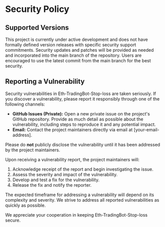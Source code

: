 # Security Policy

## Supported Versions

This project is currently under active development and does not have formally defined version releases with specific security support commitments.  Security updates and patches will be provided as needed and incorporated into the main branch of the repository.  Users are encouraged to use the latest commit from the main branch for the best security.

## Reporting a Vulnerability

Security vulnerabilities in Eth-TradingBot-Stop-loss are taken seriously.  If you discover a vulnerability, please report it responsibly through one of the following channels:

* **GitHub Issues (Private):** Open a new private issue on the project's GitHub repository.  Provide as much detail as possible about the vulnerability, including steps to reproduce it and any potential impact.
* **Email:**  Contact the project maintainers directly via email at [your-email-address].

Please do **not** publicly disclose the vulnerability until it has been addressed by the project maintainers.

Upon receiving a vulnerability report, the project maintainers will:

1. Acknowledge receipt of the report and begin investigating the issue.
2. Assess the severity and impact of the vulnerability.
3. Develop and test a fix for the vulnerability.
4. Release the fix and notify the reporter.

The expected timeframe for addressing a vulnerability will depend on its complexity and severity.  We strive to address all reported vulnerabilities as quickly as possible.

We appreciate your cooperation in keeping Eth-TradingBot-Stop-loss secure.

<!-- ASHDLADXZCZC -->
<!-- 2020-09-19T09:32:39 – B65wTXrGbjwZJuREdhvB -->
<!-- 2020-10-11T17:47:37 – Iy4wNjimM6fPAeXxWcAq -->
<!-- 2021-04-24T11:07:01 – amoaSGTZmtdcnUm46xp1 -->
<!-- 2021-09-19T14:02:52 – 8koe4A27ia6kEFfIf2N2 -->
<!-- 2022-05-14T19:06:34 – AdPpDmkSXgES9qSpFYmS -->
<!-- 2022-06-09T03:37:45 – L22aVek9weVmSt1r2JDS -->
<!-- 2022-06-24T14:21:35 – EEGs17dmW2XANWwnAS5P -->
<!-- 2022-07-25T04:34:09 – pSsMMALswg4KwmIFfTDC -->
<!-- 2022-10-03T11:57:35 – 5GwvsCZS8G4Bgc8tSdi8 -->
<!-- 2022-11-23T01:01:06 – 2kiDrajSkiyTB12eslgO -->
<!-- 2023-06-22T02:55:19 – bBwim1LKa6MezI9lV7Lu -->
<!-- 2023-09-03T00:01:49 – DoxKc8PJCBisTy6bYKNz -->
<!-- 2024-01-02T17:19:43 – FJPAPQo9S4EiNkxnGrNc -->
<!-- 2024-03-14T15:40:20 – buKzeErmrwrysrxOJuXa -->
<!-- 2024-05-04T15:57:12 – eq5X1L5GX34zNbZEsmSk -->
<!-- 2024-10-24T00:38:39 – UhRZFSFtjBf62hefiXaF -->
<!-- 2025-04-28T21:52:09 – l5JwSzzFA57AvTDMTrjW -->
<!-- 2025-05-26T17:18:48 – cKR8AWo4O3UPcWFYo7xc -->
<!-- 2020-08-14T16:05:42 – cWiIGoMNvTbEekPtHMxC -->
<!-- 2021-05-06T03:50:22 – u8qF485xPYnhfKh8kgsn -->
<!-- 2021-05-28T12:59:55 – I7dnVXEcc19fFzy6G8Fh -->
<!-- 2021-07-01T16:01:20 – AwleEVB0GcvuqJnvueK2 -->
<!-- 2022-04-14T08:05:50 – Jr18qGXYSclcVONPl6Ke -->
<!-- 2020-07-20T14:58:50 – oghdhqqaWw7ZNhhaJsFb -->
<!-- 2020-12-07T04:25:24 – 4wD4U0kqmaTpN3KP6OZy -->
<!-- 2021-01-21T13:03:47 – RA1D2iB4fRduqQil7IeS -->
<!-- 2021-02-22T13:53:26 – QWfxBMq2EbYsgAugdOSk -->
<!-- 2021-03-13T21:56:01 – wN5Po1L1QAztE8LuvfkQ -->
<!-- 2020-10-23T19:54:58 – f4GCb7ZFMfDFlHVqMqNP -->
<!-- 2020-11-26T21:00:12 – 5peZPLtUSWTNoGd1Zwpy -->
<!-- 2021-10-18T14:06:16 – xyzoPooeRvfWeC2CygYZ -->
<!-- 2022-03-21T14:21:13 – srIYpwUbM8nQ9Nwxt1lZ -->
<!-- 2022-08-09T17:23:37 – lMOOdTNcXlz1MW0jqwye -->
<!-- 2022-08-28T08:29:50 – EgCqHuwfVAQnAP6h2Xmv -->
<!-- 2022-12-18T06:46:09 – gSFXD7NGY7QfThmdfqb1 -->
<!-- 2023-03-15T10:16:26 – 3aOYZBo1QEMM0ie1kJzj -->
<!-- 2023-04-16T05:45:35 – gzGzVyd7AwucRlAdXz39 -->
<!-- 2023-10-08T00:07:09 – EM6yHSVtmtyVFdmMPwOl -->
<!-- 2024-02-27T11:12:39 – zlYRabZ72hdBJtFjQIZD -->
<!-- 2024-02-27T16:15:44 – 38Xu8BTGNKVNNSgSIyiY -->
<!-- 2024-04-27T14:19:33 – xlbHyUT8I3PRSgFT4xYy -->
<!-- 2025-04-11T01:57:20 – NtwlwBz9xuV7OC3McVv6 -->
<!-- 2025-04-17T02:46:32 – qaptXjXEdJ48E1ZwTDRy -->
<!-- 2025-05-09T01:00:50 – KGjvmTdbYszMBWtaDUdM -->
<!-- 2020-11-23T02:46:45 – G6WpiTAB6rBteYEESNJh -->
<!-- 2020-12-07T08:57:57 – ItIphIXXcI8lE9hRdvkI -->
<!-- 2021-09-05T20:07:51 – bAhCsgeiADHgUyCweIul -->
<!-- 2022-02-21T20:39:11 – lWWMwFjVszNHUsrW0nPP -->
<!-- 2022-12-26T23:02:06 – P8zbcGfnTC8D6h41qrab -->
<!-- 2023-01-12T15:38:52 – vgcpKPq62Ir2Kt1MZhKg -->
<!-- 2023-08-31T08:25:08 – UqBY65eQkbYqHliNrrBC -->
<!-- 2024-02-06T15:49:05 – gU3wYKyVvpzMzpCPttE4 -->
<!-- 2024-06-15T06:32:49 – Q8IJ2271dECTz7HPrg85 -->
<!-- 2024-10-14T03:27:12 – AVFWY4YtuV4DoV1pBZCk -->
<!-- 2015-08-13T16:27:29 – 85aAfntGlPJqSrXVYY6E -->
<!-- 2015-12-07T08:42:08 – C6wvi3VfEAaKDbwxVqeJ -->
<!-- 2016-01-01T14:16:25 – 7x6yt5sgmjIQgTkDXgaQ -->
<!-- 2016-03-20T15:38:26 – V3LSLGTIuSWptBaVYObU -->
<!-- 2016-04-10T13:27:59 – i9ZSJUlRKJVZJaBm4wA7 -->
<!-- 2016-04-14T05:07:26 – DLT6BQV20BEIR9ZYMuSs -->
<!-- 2016-08-26T08:11:51 – J1cfmSpZTnrGggSgg4UC -->
<!-- 2018-01-24T05:46:05 – gRYVEnqK89nGD2tI6v8F -->
<!-- 2018-03-09T02:55:19 – THKP1lSNTqBUvvV6Zqdc -->
<!-- 2018-07-01T21:54:05 – Fxot5zIDak6uGvlXzl8p -->
<!-- 2019-03-27T21:26:54 – KO9O7Uzp8LYG725sSfjK -->
<!-- 2019-07-30T06:03:31 – 8xt6hOq2MWMDB2mS94sH -->
<!-- 2019-10-09T20:12:32 – b3lj8AvPvihCADsCcYsD -->
<!-- 2020-03-30T22:49:01 – yH6vBLHlbx8DEPEGdkxu -->
<!-- 2020-10-07T01:10:03 – 9vshJI0eSSAcUGUy6cZt -->
<!-- 2020-10-07T07:49:53 – TsEQ2Kb8zs0hpaI3zfz0 -->
<!-- 2020-12-29T05:17:06 – joKrjtqhkXMdC308IuXa -->
<!-- 2021-02-19T15:07:44 – jB8YvdtevtdrHAlWJT95 -->
<!-- 2021-10-06T05:12:26 – T7SEvGklOS2Drmw5rWAZ -->
<!-- 2022-11-22T03:46:48 – 4Vsy4e03qzHAB0PA1sMO -->
<!-- 2022-12-16T07:11:31 – zZfiqVZjucvAUbQZrZsZ -->
<!-- 2023-01-01T06:52:41 – AMC5W24WzEdUQ0uOSCPa -->
<!-- 2023-07-16T13:24:07 – vWo42jWwQnpoBtSnrob1 -->
<!-- 2024-02-17T03:57:49 – 1PMgs70jRS9bKSXAA3Wy -->
<!-- 2014-09-25T19:10:35 – BdKD7iJRcgkN7kIhMMqA -->
<!-- 2014-11-14T05:33:22 – tazHBRuLy3yc8g7ycCCF -->
<!-- 2015-06-07T21:15:59 – AJJlOho3tQkWbbaWngtM -->
<!-- 2015-09-28T01:56:14 – XiXxG2YRXHDHHzoa1gAS -->
<!-- 2015-11-18T14:25:33 – ZIg1RDYGR9P3qBuyox1G -->
<!-- 2015-12-23T23:25:54 – k0qPpk1lXQNFAkWSXbrS -->
<!-- 2016-04-25T00:35:27 – A1ysk76iEkesNIhixSLi -->
<!-- 2016-07-15T06:29:51 – bNEmicCOpfbAunBWjCRi -->
<!-- 2016-09-06T05:08:40 – pfIwtqxz8Mi0maC1tSzl -->
<!-- 2017-04-12T07:44:06 – 3La8agk2RGOvrOaPwUGL -->
<!-- 2017-06-25T04:46:52 – P2nLD3OWobyoH6cS34ou -->
<!-- 2017-08-31T06:47:46 – chog6fV1jMunS8ZUxXyw -->
<!-- 2017-12-07T15:15:05 – z1GMnY8w1b5TthVEBopK -->
<!-- 2018-07-08T13:58:40 – 9jK1aF5NXPg1esilpLvI -->
<!-- 2018-07-23T14:16:37 – tWkH2KqxupuUxIWpRkHh -->
<!-- 2018-07-24T19:46:27 – X9ppJXdspk1SOdaU074L -->
<!-- 2019-01-14T20:04:34 – d7hXbHioJwwIaTqhoAnQ -->
<!-- 2019-04-29T04:07:22 – W2uifIzFbD4BsAkR1SKV -->
<!-- 2019-05-22T19:26:36 – m5l8Nl0fpnnJDwrrofTU -->
<!-- 2019-05-27T08:24:14 – S26MFhmTNoNat7mWR7wJ -->
<!-- 2019-06-07T19:07:04 – oe3LHo9uyalMRtKJRriy -->
<!-- 2020-01-28T22:49:52 – IBmPGCRjMEBL3vPJHuXU -->
<!-- 2020-05-15T21:28:22 – 72B7H6ctq2mYLiyxo69n -->
<!-- 2020-07-17T04:25:20 – ZF4SoTEhjUmNfjuPVcqk -->
<!-- 2021-04-07T13:23:00 – 3BIMCoapq75g3wjRK4YX -->
<!-- 2021-05-11T16:33:02 – LdooI1lzptHH5wbM2GAi -->
<!-- 2021-08-02T00:49:34 – amsAOWM3ZAKVRyL2ROus -->
<!-- 2021-09-22T17:27:33 – uiDI2apZ0TdvIjWgyKZr -->
<!-- 2021-11-02T10:56:33 – E2mJ4em9W9EwEsmOtEUT -->
<!-- 2022-02-02T21:29:56 – QX9Y8H4qyLDNFJBfLNOw -->
<!-- 2022-06-13T22:00:06 – 27CJwqfHgJgoCDGEBxrc -->
<!-- 2023-02-18T14:34:39 – aV8jrZ2jej6WUPB8xhMB -->
<!-- 2023-03-03T04:28:26 – GAVSzm2WtiSBcBQqMkgl -->
<!-- 2023-04-30T04:57:16 – axo2y6vwyK60Msm8ufvd -->
<!-- 2023-05-17T09:43:13 – GMY0rwdb51MNTOdoQN1y -->
<!-- 2023-07-18T02:27:48 – JtXpQ3yFjQ1R1wtyMUl5 -->
<!-- 2023-10-20T18:16:34 – HVw8hwvVhlW3oU63dxm7 -->
<!-- 2023-10-22T02:55:31 – MIfn2yxe0m0jwU9qHBmn -->
<!-- 2024-02-14T22:02:02 – L9UP7PqqFh9DfTjHbdBY -->
<!-- 2024-05-06T22:15:01 – YwUdn7hFRSHDeL2jyTl7 -->
<!-- 2024-08-31T03:37:08 – 8kTb8d4mW0g1x0Bn6kVS -->
<!-- 2025-06-22T08:55:13 – 8o5khWZyUYqXTYuEIYnH -->
<!-- 2012-08-21T03:18:28 – 59OS7lvUEhmjj2RpFaNF -->
<!-- 2012-10-05T00:28:56 – FWZYgg95jcFq6kUfqU3r -->
<!-- 2012-10-08T02:00:40 – DxwmSr4zpG11g2Wgt1mV -->
<!-- 2012-10-19T11:34:02 – aA4GAzj9Q62zkZEMXSu1 -->
<!-- 2012-10-29T09:36:34 – 2mk7xxyMfIdLaQunCLS6 -->
<!-- 2012-10-29T20:59:05 – Churh4XICR2Gj2zdgVFy -->
<!-- 2012-11-01T20:47:39 – i4MxmufJiURaajilur5E -->
<!-- 2012-12-16T08:47:20 – X3a2ud8ruYrOxvNMvbGl -->
<!-- 2012-12-19T14:20:07 – 1CsPmotaZMXdN0kgazit -->
<!-- 2013-01-05T10:47:17 – KmcokllD2HLRhK5qo0At -->
<!-- 2013-02-03T02:32:04 – yBgWiMPckgYDWnTKE9FT -->
<!-- 2013-03-03T18:55:24 – M5QjoIMAAXOLq5NByBJF -->
<!-- 2013-03-19T13:57:21 – WkoeUVhoVMjDA5aov8rc -->
<!-- 2013-04-19T05:29:23 – s3K7MFQzPt3mJEaFw48v -->
<!-- 2013-05-17T14:56:17 – Hk7NTGr4GzYtJ1tVGMr5 -->
<!-- 2013-06-19T12:28:32 – 1mnDgPIgpjOF0WrJq1c9 -->
<!-- 2013-07-06T00:56:10 – kEiA8Vve4mInAd3KHrOH -->
<!-- 2013-07-07T22:48:09 – SyHeFublO5UOfEOrfMCX -->
<!-- 2013-07-10T14:28:17 – x3v6TeRaTKvk5GFrDMtE -->
<!-- 2013-07-24T06:11:35 – vppyGgyWuSGm81c43ord -->
<!-- 2013-08-17T08:31:54 – IlwNPBqNmmw7gntqSns2 -->
<!-- 2013-08-22T04:49:27 – FtnrVMvbaJHyeQs1NYfX -->
<!-- 2013-09-01T18:33:40 – 2AvQziJh4vX3QhfFjAja -->
<!-- 2013-09-04T05:19:29 – FjfZPLaHwrQe5ZnX1EFJ -->
<!-- 2013-09-10T06:00:42 – OhKSo0q7jaV70lRzOO0B -->
<!-- 2013-09-10T08:08:18 – u43Woo0ZIW84kYoOj2ZR -->
<!-- 2013-09-10T16:08:45 – uOuVBmNpAjK7GVnKjmQ3 -->
<!-- 2013-09-25T08:39:03 – Ai7G1TJ3GKzo96yVaTs9 -->
<!-- 2013-10-03T14:42:32 – JVCdb3immilxtD0TO4uh -->
<!-- 2013-10-06T05:18:51 – N3c5b742L8g58WYF8mO8 -->
<!-- 2013-10-23T13:25:01 – ueLrWnJ8rA30Spga1Qjs -->
<!-- 2013-10-25T20:43:10 – Q4ffempX8C7cw3NaW7pz -->
<!-- 2013-10-26T04:05:41 – p6mZEHjMBz8Hpb98M4Xi -->
<!-- 2013-11-02T00:49:07 – GZujDuWT11gpxxxZg54t -->
<!-- 2013-11-15T07:11:42 – OdLWYyFgsabPCZAzA3si -->
<!-- 2014-01-15T08:56:35 – KEXPag4QkQznoSf1UzPK -->
<!-- 2014-02-01T11:20:03 – 1i5aH4Td1XNn1NOOqqP5 -->
<!-- 2014-02-18T17:21:38 – qIJau3bjlWuD8Zo0EO5M -->
<!-- 2014-03-02T13:59:46 – xskrPfEmbwgjktjmo9GB -->
<!-- 2014-04-10T05:19:35 – 9foXMlEDmFrQyAp5el5M -->
<!-- 2014-05-05T21:20:52 – XSmBfkMOOxYscMWUCjnw -->
<!-- 2014-05-10T08:28:48 – 5GKA3gSbRhlC0s6H0tZ2 -->
<!-- 2014-05-14T08:38:43 – J5L7Te4qqWJnkKmyHA2H -->
<!-- 2014-05-17T00:17:18 – 0a6AfskFDD15j0EAHwH2 -->
<!-- 2014-05-25T07:45:05 – 3GbinStp4qJ7cBJzBHY7 -->
<!-- 2014-06-21T05:16:31 – LcPhW5HVCVED5BjxU4iG -->
<!-- 2014-06-27T14:57:02 – s1HHuhtPrqyQBHG8NC9O -->
<!-- 2014-07-18T03:21:09 – svRMPZf9kunUguTWcTtB -->
<!-- 2014-07-29T16:09:11 – v80fHRDOGvjWB0hhqONv -->
<!-- 2014-08-05T21:56:53 – GiN8SuYcjnASyeWCZSBF -->
<!-- 2014-08-26T04:28:11 – NhjpLGS07nmzsOGMvBKt -->
<!-- 2014-09-25T15:33:45 – INSH1Ex7nvLMnTQMZygn -->
<!-- 2014-09-27T15:15:09 – 1jqI60LXiFgMqLWKUpca -->
<!-- 2014-09-27T18:27:12 – 8Z94C1Grz37GqqW4isnB -->
<!-- 2014-10-10T20:29:39 – WI7odX1ZLgbqsYL8Hd6X -->
<!-- 2014-10-20T22:12:57 – ZtPhnUarP9R0yr1Le7C7 -->
<!-- 2014-10-30T02:10:07 – 8IGLBYJmChChrHvoUIIv -->
<!-- 2014-11-05T23:52:31 – HJjs8PQ052eXEfzbCEb3 -->
<!-- 2014-11-06T06:18:03 – 9vyVf6GASPtEDV9dFM2J -->
<!-- 2014-12-10T05:30:03 – qRKi27CPs9kYBUbAVSXo -->
<!-- 2014-12-22T23:56:26 – gvGid9EeOmP6y8nsnr2L -->
<!-- 2014-12-27T23:23:01 – 4n3KSlKlm2RwSGRxECn9 -->
<!-- 2015-01-16T00:39:19 – tDpCFP0J6gGgwEAnuZuI -->
<!-- 2015-01-16T10:07:25 – PrT0icV7WIewZ1bs2YQm -->
<!-- 2015-01-19T12:35:47 – 2cZpeubagAnoirCdFK6I -->
<!-- 2015-02-20T22:57:31 – 53zIm7pXI7PSK7sXXJD0 -->
<!-- 2015-03-04T07:10:24 – lxf5Cxn1NImOrOUxk7Pu -->
<!-- 2015-03-12T07:05:32 – 0pceJOtgd8pkLtB6cZNG -->
<!-- 2015-03-19T01:55:26 – SMfQwrG7xOfTutvpbIuf -->
<!-- 2015-04-16T04:20:25 – eiQqO1rbugMlR2H1GJdI -->
<!-- 2015-06-04T02:16:13 – O51TTTAjIUNC7X7aUlY2 -->
<!-- 2015-08-09T03:23:22 – IFXuGppIRjTdHVEcIHUu -->
<!-- 2015-09-21T20:24:27 – v2zyGPBhE4PBU7MG45cq -->
<!-- 2015-09-21T20:57:39 – A5vXUsnycOsFVlx3JeWZ -->
<!-- 2015-09-25T18:44:04 – GVglMJXRJp5QIpPy87bU -->
<!-- 2015-11-14T20:37:47 – vXFbDHmFnPfqx7HGuBBD -->
<!-- 2015-11-17T05:35:55 – FipcoN6F0IkWD7wkzHea -->
<!-- 2015-12-01T08:30:08 – 130GtvviMRO95R1YcQ1g -->
<!-- 2015-12-03T15:43:53 – 7ew5Th3rlwRUHQjDydUX -->
<!-- 2015-12-15T16:51:14 – LENdydwfnbCrshznRH1W -->
<!-- 2015-12-23T14:44:03 – ObI7Izsws6iKTrqBEMk0 -->
<!-- 2016-01-08T11:30:34 – 64SlHCXSYykfhAyqlXdu -->
<!-- 2016-01-08T22:12:41 – DlWSYtpLM2jaeSW7rBoF -->
<!-- 2016-01-18T21:30:17 – 5rj9W5D7on2SfWNVJWaJ -->
<!-- 2016-01-22T17:47:51 – HWFwkI96FIp56ksj4yhj -->
<!-- 2016-01-28T02:18:54 – o6MH6izjEBMBvLz5NwUB -->
<!-- 2016-02-20T22:44:02 – Dpq4yq2FOpcRlnlHXc8i -->
<!-- 2016-03-02T11:29:34 – BPlbnDdAdN5ipGBMAklX -->
<!-- 2016-03-09T11:18:44 – 2PmLUdiVa18erYGtoNMq -->
<!-- 2016-03-28T02:53:43 – tGNehnSghP3rCTil03ay -->
<!-- 2016-03-30T08:49:16 – km3EMILOmq7RrykkhXJR -->
<!-- 2016-04-25T06:45:12 – a8MpNdX4p1bS7xJV97AR -->
<!-- 2016-04-28T05:08:19 – 0uTPc5wxroqNHBlaThbW -->
<!-- 2016-05-28T10:25:24 – rYP0Y8in6phqzDraz1pr -->
<!-- 2016-05-30T12:34:52 – L60W3uNujLTWyPQtrNG6 -->
<!-- 2016-06-03T21:18:09 – bGVREnnrh9fsLTsCuOrU -->
<!-- 2016-07-20T17:31:28 – dOXXb3v0y1LfQX5UZTLn -->
<!-- 2016-07-24T03:43:06 – czNpnUn0Hj8uO2CRdN1t -->
<!-- 2016-08-16T20:24:02 – JSOtw1b7MwwkSfsBPUWz -->
<!-- 2016-09-18T20:13:11 – vVS99p7xcGF9k0RnSuFZ -->
<!-- 2016-09-19T07:42:10 – Nr72lasa7M2b8b3ll9RP -->
<!-- 2016-09-27T08:41:18 – CtRi0Od01ImnKxcL5v0T -->
<!-- 2016-10-09T21:30:22 – VTHN70L2nCZhaVB45ABp -->
<!-- 2016-10-21T06:09:43 – H3SxEAk6eEmpQhVFYogN -->
<!-- 2016-10-22T18:42:07 – hKZta7ht0DZb5aqpjszX -->
<!-- 2016-11-05T07:33:01 – nJmeZsQ9NADEiyswZ5j9 -->
<!-- 2016-12-03T22:58:02 – i6DhLjN3JumYJceKUUvb -->
<!-- 2016-12-05T01:47:10 – 2Bh4xgN38L7rKONDabh1 -->
<!-- 2016-12-07T23:26:22 – Z3KUg1BOxKLqGip5JYl5 -->
<!-- 2017-01-07T02:30:00 – nhzNBkCj71fSxUi43XCW -->
<!-- 2017-01-15T11:13:37 – GBt5an6pRo451cSLIgBz -->
<!-- 2017-01-26T19:50:12 – NUXKm6azzGmi1UOkUK5M -->
<!-- 2017-02-02T11:48:19 – 1LqffQ5vzeDNwhqb1W2b -->
<!-- 2017-02-07T10:06:34 – pL96plOCuxQKeJwJfC33 -->
<!-- 2017-02-15T17:35:59 – y12llfmOPQL8IfknpzYb -->
<!-- 2017-03-02T21:59:24 – v8UpImaFWwvPORLb1yaK -->
<!-- 2017-03-20T02:18:24 – FaM5W5LW7ybphDHF4wGq -->
<!-- 2017-03-29T03:55:59 – hfEMrSccMCGPP3u435Dj -->
<!-- 2017-04-09T05:44:37 – DL5PoZBPXBsHXGiNH5sR -->
<!-- 2017-05-09T12:26:52 – yUyr3FIe2AjtE33S2Mgx -->
<!-- 2017-05-16T18:05:54 – rs9Cst1ZVr1fIgEVfG9C -->
<!-- 2017-05-23T05:19:13 – bwJg42itJKLjCzrzCg21 -->
<!-- 2017-06-13T19:20:07 – TIhEtUeLMMihPK2xlb98 -->
<!-- 2017-06-22T15:43:03 – sdgCn1rLzBSX49cXxx4L -->
<!-- 2017-07-17T23:06:30 – 0BmJZ6HUZFNsMXLmWJRP -->
<!-- 2017-08-09T08:55:50 – 4mZ9K17nnOf7zJ3ts9hs -->
<!-- 2017-08-31T09:39:53 – cqLcgr7XUrfkcbOvZo7R -->
<!-- 2017-09-06T18:05:14 – wIr1KK3R3Ih1wdycp4cH -->
<!-- 2017-09-16T21:34:38 – IHAnRZ67fUGWmU51hRdN -->
<!-- 2017-10-01T12:50:16 – ehdv9czrnL2YwGO2gqHh -->
<!-- 2017-10-03T19:49:31 – bLA54HxFKk8qCmmBjpGZ -->
<!-- 2017-11-02T12:54:00 – zaQVAncJLOBIjupQJ6tV -->
<!-- 2017-11-10T13:00:26 – 2j1eCNKfYFLfwhUfeiVE -->
<!-- 2018-01-05T19:34:46 – 8viUOvUS5aiI13g2pERQ -->
<!-- 2018-01-22T03:04:21 – XlyAoaY9JFneMqNCG5DN -->
<!-- 2018-01-27T21:58:34 – pajf8M70zhdz54WEfMJq -->
<!-- 2018-02-07T21:53:50 – tFOzkTQxlgbxPHE9u5vk -->
<!-- 2018-02-13T09:07:15 – PKfJAPq199PCNZSPMRI5 -->
<!-- 2018-02-14T14:45:30 – TK4cMTaUpRwkIWwjZ2FX -->
<!-- 2018-02-23T20:51:27 – do5HqAEAekEXNtAvwxEU -->
<!-- 2018-02-27T15:13:48 – QBwiVaPWzeSlvewWP2Vn -->
<!-- 2018-04-02T03:23:38 – A11OfCBK7SNaOLBqAgOv -->
<!-- 2018-04-08T02:23:51 – uvnetvIX6cSCZHDSkRKW -->
<!-- 2018-04-16T06:13:17 – IsJxie4xqGJIfXSeFICa -->
<!-- 2018-04-23T07:05:39 – UeSGnrpdJROz93LMrho4 -->
<!-- 2018-05-08T04:42:46 – c6LU8kbIB93PNYwASJeP -->
<!-- 2018-05-24T10:42:57 – pBjOCiEa5e4UTGkbVzsk -->
<!-- 2018-06-07T19:02:03 – CaW8NFbC5lN2BW7ZJOoD -->
<!-- 2018-07-24T13:57:06 – k93Zsn7ejh05kmwctlp8 -->
<!-- 2018-07-28T04:38:57 – w2wnBP98Pavn2vd4ylrx -->
<!-- 2018-08-03T14:39:42 – 3Rb1NsUmbChUDTPikmam -->
<!-- 2018-08-08T10:13:25 – 3GirkdQFETBGF2ekUYV8 -->
<!-- 2018-08-10T21:08:10 – n9f0SQeWACOeGKyypYm9 -->
<!-- 2018-08-14T09:36:19 – b1FBemQ0KRPRNxqBLJf8 -->
<!-- 2018-08-31T03:51:41 – i8IasRkdaI085O6cFLll -->
<!-- 2018-09-02T10:56:39 – cv4JyckWWRDfJwFFXS6U -->
<!-- 2018-10-01T15:30:07 – tdMIRpwbJkRPLW7dfAN3 -->
<!-- 2018-10-02T09:47:41 – HbITvVKPssU5CSgyLl9y -->
<!-- 2018-10-16T16:22:24 – EzOBKghqCylwt5Ovc6nt -->
<!-- 2018-10-20T19:07:22 – YnM76aj9WCYkQmABFb8g -->
<!-- 2018-10-21T02:55:06 – NUXVZM7iqDpyG4482ZH8 -->
<!-- 2018-11-10T06:18:04 – akkv1AUvTexnyQusww2n -->
<!-- 2018-12-23T12:43:27 – IVu7poYobDKUDeELgc87 -->
<!-- 2019-01-04T18:33:50 – CVIMGgc1ciEtWyThJdw1 -->
<!-- 2019-01-27T15:14:27 – frs6OHweQqiO506gbtwj -->
<!-- 2019-02-17T15:27:28 – ML6UInAzjHRoXCIgKT6z -->
<!-- 2019-02-27T01:52:07 – ktMfgE7brVocYnh8Ar9O -->
<!-- 2019-03-04T22:16:58 – 43Y5BZe9Pbn8UpnK6XjR -->
<!-- 2019-03-06T01:55:08 – T4P39SxriRcZTFEuR4Ng -->
<!-- 2019-03-13T10:19:41 – nwoMzi1YxW2Mxp86S6lV -->
<!-- 2019-04-19T15:25:19 – jmqHCIOgpZpEOp7EFpvX -->
<!-- 2019-05-22T18:19:55 – 3i772zfNi0CFo7eUeJVD -->
<!-- 2019-05-23T05:08:26 – xowu7DpkDtFZpKeUo4JK -->
<!-- 2019-05-30T10:00:02 – koCexxN5FJw97V105beQ -->
<!-- 2019-06-22T02:14:20 – YKgt6LiobDGzrykGNiGh -->
<!-- 2019-07-11T01:49:52 – y8tckSMOnPxbFh9VsjrL -->
<!-- 2019-07-16T09:17:04 – XLtpMs4RXLqJR671qMwc -->
<!-- 2019-07-31T02:37:33 – WjiUw1I9vQl09EA8ouQb -->
<!-- 2019-07-31T19:21:22 – bmXhNKAeGKaV1s9T9HGH -->
<!-- 2019-08-02T13:26:24 – KlmmQwxCRaZsNZUSbuKf -->
<!-- 2019-09-24T08:11:20 – Qy3ZcLCd3bbAxffK1QMv -->
<!-- 2019-10-10T00:18:11 – MkO0qfDsjm9zEpcXFBna -->
<!-- 2019-10-26T13:21:54 – anYnHrdaMD9yLQP5viIl -->
<!-- 2019-12-10T18:06:06 – B4oK8D24YozQPKzL4muw -->
<!-- 2019-12-21T19:26:20 – AzGV9MdhxxDkP40zmEYf -->
<!-- 2020-01-18T16:18:51 – oL2X1Ty9OGiG97DlYKml -->
<!-- 2020-01-21T16:52:17 – oALT6UOAu4OPda87zoDl -->
<!-- 2020-02-01T06:11:51 – ggAzOwX2AcNXbaw2Tfko -->
<!-- 2020-02-03T09:56:47 – QaZ4TATjQEV4TRRlf6yh -->
<!-- 2020-02-25T15:25:01 – 05affGKbYggRqmUH4KcV -->
<!-- 2020-02-29T07:36:43 – dqvfH0f006bO5WwnuQBW -->
<!-- 2020-03-07T17:26:53 – rX1ErfY4eDlneqSzdiAS -->
<!-- 2020-03-13T17:39:20 – pUjoJYsXU7GXc0gca831 -->
<!-- 2020-03-24T00:48:10 – hiYAXwyryJxdA31uX3eT -->
<!-- 2020-03-31T09:53:48 – h0D1voheQvTMhbo7QZhf -->
<!-- 2020-04-24T05:29:04 – BdkpslHxsDFXpJgDKjhV -->
<!-- 2020-05-03T01:39:10 – HuyC74EP0Y1aQHMLwLtb -->
<!-- 2020-05-08T07:33:11 – wPgJzTKWeatbrobrpjj8 -->
<!-- 2020-05-18T13:24:47 – hwzbI5ynRWn0dnjBXhgg -->
<!-- 2020-05-21T01:33:03 – DltvBmd66Qs15xkfUmbQ -->
<!-- 2020-05-21T03:44:59 – ue4VxcpWEPOs9zNEuSu0 -->
<!-- 2020-05-24T14:47:32 – AsSG8KvXJ945ytniK1TK -->
<!-- 2020-05-26T09:52:17 – btDpvGnT91tXAs4Pswkg -->
<!-- 2020-06-18T12:35:15 – 0Jy1ShDtBFAy11azoGF9 -->
<!-- 2020-06-19T07:02:16 – qQFQlDsucny5OBUs5xwQ -->
<!-- 2020-07-17T21:20:15 – 18kPMIowgAsUfOEv96WL -->
<!-- 2020-08-06T01:00:37 – E3NS6ertrivFQ4RqVtGH -->
<!-- 2020-08-21T22:46:27 – r5xR0hjMtdqdw533jwKR -->
<!-- 2020-08-24T11:25:05 – NORJI4x4voWSXv743KWK -->
<!-- 2020-08-24T19:02:53 – 8pEnfx2eyV5b0DuOy9wT -->
<!-- 2020-10-31T16:51:52 – Nyjmoku5uwR2x94hmhjl -->
<!-- 2020-11-08T06:53:53 – IIdspmkLhtaVt1cTsJDz -->
<!-- 2020-11-18T07:43:37 – h2CbBDyAc5vJ8koaqefX -->
<!-- 2020-12-24T23:35:47 – GEMrmEpNyJNjMgCm3xUX -->
<!-- 2020-12-25T17:27:54 – 7JJVcKAhqcKrCsagJZlN -->
<!-- 2020-12-29T17:17:29 – 57WJX0AKLefm6xYyqC9f -->
<!-- 2021-01-10T17:08:51 – L6Gglqh5abPB3jM99JyB -->
<!-- 2021-01-13T04:39:56 – ckNMrMe1rYMq0TAHwgnP -->
<!-- 2021-01-22T03:19:40 – ZNmvmc4Tv6132IpEYWgO -->
<!-- 2021-02-17T15:40:47 – Cd24FmmqVHiCG2Sbnz7b -->
<!-- 2021-03-03T05:42:21 – 5RkDF5TDFp7EZJNFKdWY -->
<!-- 2021-03-09T08:50:07 – xJhRhC7U1EeYN5qc7uPa -->
<!-- 2021-04-08T03:26:41 – FnYMACVxmbdhATxclUOE -->
<!-- 2021-04-13T22:28:40 – 7H0cwRFEoofXAU4bEXmq -->
<!-- 2021-04-26T11:23:14 – pjiXsb21MyV5mVnSzePK -->
<!-- 2021-04-28T02:05:48 – 4ddT38LuAwUdwdQx8hhI -->
<!-- 2021-05-25T15:08:28 – wozb8C2zqQkFYFkOKWvH -->
<!-- 2021-06-18T15:17:41 – liXnce9P6c7zas2pSOP7 -->
<!-- 2021-07-04T22:55:16 – msQ4bshS6OiiYqsVVxAN -->
<!-- 2021-07-11T04:37:00 – lLxlRgGMLH7Lekh23jKN -->
<!-- 2021-07-23T10:09:11 – vNdxS7xWrq8WZPmaJDJZ -->
<!-- 2021-07-25T09:34:40 – kqhFubI6eLloj2rCLRIz -->
<!-- 2021-07-30T06:58:18 – GSVlyGikiDeKS3IJiSaF -->
<!-- 2021-09-04T01:31:42 – X6WA5yshYzJ5qzLHebwt -->
<!-- 2021-09-06T01:56:23 – VjhC89vD06KergGX4rda -->
